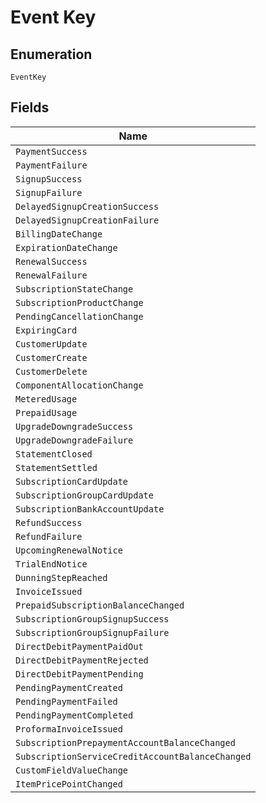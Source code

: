 
# Event Key

## Enumeration

`EventKey`

## Fields

| Name |
|  --- |
| `PaymentSuccess` |
| `PaymentFailure` |
| `SignupSuccess` |
| `SignupFailure` |
| `DelayedSignupCreationSuccess` |
| `DelayedSignupCreationFailure` |
| `BillingDateChange` |
| `ExpirationDateChange` |
| `RenewalSuccess` |
| `RenewalFailure` |
| `SubscriptionStateChange` |
| `SubscriptionProductChange` |
| `PendingCancellationChange` |
| `ExpiringCard` |
| `CustomerUpdate` |
| `CustomerCreate` |
| `CustomerDelete` |
| `ComponentAllocationChange` |
| `MeteredUsage` |
| `PrepaidUsage` |
| `UpgradeDowngradeSuccess` |
| `UpgradeDowngradeFailure` |
| `StatementClosed` |
| `StatementSettled` |
| `SubscriptionCardUpdate` |
| `SubscriptionGroupCardUpdate` |
| `SubscriptionBankAccountUpdate` |
| `RefundSuccess` |
| `RefundFailure` |
| `UpcomingRenewalNotice` |
| `TrialEndNotice` |
| `DunningStepReached` |
| `InvoiceIssued` |
| `PrepaidSubscriptionBalanceChanged` |
| `SubscriptionGroupSignupSuccess` |
| `SubscriptionGroupSignupFailure` |
| `DirectDebitPaymentPaidOut` |
| `DirectDebitPaymentRejected` |
| `DirectDebitPaymentPending` |
| `PendingPaymentCreated` |
| `PendingPaymentFailed` |
| `PendingPaymentCompleted` |
| `ProformaInvoiceIssued` |
| `SubscriptionPrepaymentAccountBalanceChanged` |
| `SubscriptionServiceCreditAccountBalanceChanged` |
| `CustomFieldValueChange` |
| `ItemPricePointChanged` |

